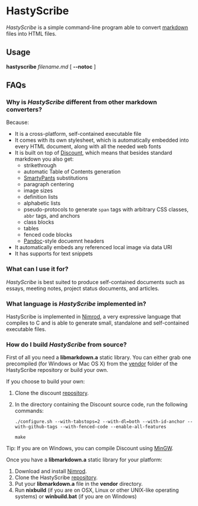 # HastyScribe

_HastyScribe_ is a simple command-line program able to convert [markdown](http://daringfireball.net/projects/markdown) files into HTML files.

## Usage

**hastyscribe** _filename.md_ [ **\--notoc** ] 


## FAQs

### Why is _HastyScribe_ different from other markdown converters?

Because:

* It is a cross-platform, self-contained executable file
* It comes with its own stylesheet, which is automatically embedded into every HTML document, along with all the needed web fonts
* It is built on top of [Discount](http://www.pell.portland.or.us/~orc/Code/discount/), which means that besides standard markdown you also get:
  * strikethrough
  * automatic Table of Contents generation
  * [SmartyPants](http://daringfireball.net/projects/smartypants/) substitutions
  * paragraph centering
  * image sizes
  * definition lists
  * alphabetic lists
  * pseudo-protocols to generate `span` tags with arbitrary CSS classes, `abbr` tags, and anchors
  * class blocks
  * tables
  * fenced code blocks
  * [Pandoc](http://johnmacfarlane.net/pandoc/)-style docuemnt headers
* It automatically embeds any referenced local image via data URI
* It has supports for text snippets

### What can I use it for?

_HastyScribe_ is best suited to produce self-contained documents such as essays, meeting notes, project status documents, and articles.

### What language is _HastyScribe_ implemented in?

HastyScribe is implemented in [Nimrod][nimrod], a very expressive language that compiles to C and is able to generate small, standalone and self-contained executable files.

### How do I build _HastyScribe_ from source?

First of all you need a **libmarkdown.a** static library. You can either grab one precompiled (for Windows or Mac OS X) from the [vendor](https://github.com/h3rald/hastyscribe/blob/master/vendor) folder of the HastyScribe repository or build your own. 

If you choose to build your own:

1. Clone the discount [repository](https://github.com/Orc/discount).
2. In the directory containing the Discount source code, run the following commands:

   ```
   ./configure.sh --with-tabstops=2 --with-dl=both --with-id-anchor --with-github-tags --with-fenced-code --enable-all-features

   make
   ```

  Tip: If you are on Windows, you can compile Discount using [MinGW](http://www.mingw.org/).

Once you have a **libmarkdown.a** static library for your platform:

1. Download and install [Nimrod][nimrod].
2. Clone the HastyScribe [repository](https://github.com/h3rald/hastyscribe).
3. Put your **libmarkdown.a** file in the **vendor** directory.
4. Run **nixbuild** (if you are on OSX, Linux or other UNIX-like operating systems) or **winbuild.bat** (if you are on Windows) 

[nimrod]: http://nimrod-code.org/
